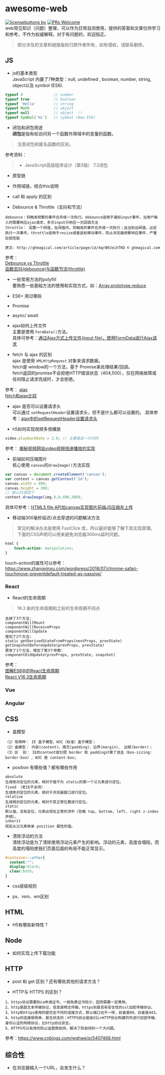 # awesome-web
[![licensebuttons by](https://licensebuttons.net/l/by/3.0/88x31.png)](https://creativecommons.org/licenses/by/4.0)
[![PRs Welcome](https://img.shields.io/badge/PRs-welcome-brightgreen.svg?style=flat-square)](http://makeapullrequest.com)  
web常见知识（问题）整理，可以作为日常自测使用，提供的答案和文章仅供学习和参考，不作为权威解释。对于有问题的，欢迎指正。
> 部分涉及的文章和链接版权归原作者所有，如有侵权，请联系删除。

## JS
- js的基本类型  
JavaScript 内置了7种类型：null, undefined , boolean, number, string, object以及 symbol (ES6).
```js
typeof 0              // number
typeof true           // boolean
typeof 'Hello'        // string
typeof Math           // object
typeof null           // object  !!
typeof Symbol('Hi')   // symbol (New ES6) 
```

- 闭包和闭包用途  
**闭包**是指有权访问另一个函数作用域中的变量的函数。
> 注意闭包和匿名函数的区别。

参考资料：
> * JavaScript高级程序设计（第3版） 7.2闭包

- 原型链
- 作用域链，结合this说明
- call 和 apply 的区别

- Debounce & Throttle（去抖和节流）
```
debounce：将触发频繁的事件合并成一次执行。debounce适用于诸如input事件，当用户输入时需要响应ajax请求，多次input只响应一次回调方法
throttle： 设置一个阀值，在阀值内，将触发的事件合并成一次执行；且当到达阀值，必定执行一次事件。throttle适用于resize或者鼠标移动事件，防止浏览器频繁响应事件，严重拉低性能

原文: http://ghmagical.com/article/page/id/4qrB9JeihTKD © ghmagical.com

```
参考：  
[Debounce vs Throttle](https://segmentfault.com/a/1190000010205669)  
[函数去抖(debounce)与函数节流(throttle)](https://juejin.im/post/5ada1b9f518825673b61946d)  


- 一些常用方法的polyfill  
要熟悉一些基础方法的使用和实现方式，如：[Array.prototype.reduce](https://developer.mozilla.org/en-US/docs/Web/JavaScript/Reference/Global_Objects/Array/Reduce)

- ES6+ 用过哪些
- Promise
- async/ await


- ajax如何上传文件  
主要是使用 `FormData()`方法。  
具体可参考：[通过Ajax方式上传文件(input file)，使用FormData进行Ajax请求](https://www.cnblogs.com/LoveTX/p/7081515.html)

- fetch 与 ajax 的区别  
ajax 是使用 `XMLHttpRequest` 对象来请求数据。  
fetch是 window的一个方法，基于 Promise来处理结果/回调。  
fetch返回的promise不会拒绝HTTP错误状态（404,500），仅在网络故障或任何阻止请求完成时，才会拒绝。  

参考： 
[ajax](http://www.runoob.com/ajax/ajax-xmlhttprequest-send.html)  
[fetch和ajax比较](https://www.cnblogs.com/September-9/p/7099975.html)

- ajax 是否可以设置请求头  
可以通过 `setRequestHeader`设置请求头，但不是什么都可以设置的。
具体参考：[ajax中的setRequestHeader设置请求头](https://www.cnblogs.com/cdwp8/p/5157377.html)


- h5如何实现视频多倍播放  
```js
video.playbackRate = 2.0; // 主要是这一行代码
```
参考： [揭秘视频网站video视频倍速播放的实现](https://www.zhangxinxu.com/wordpress/2018/07/html5-video-double-speed-play/)

- 前端如何压缩图片  
核心使用 `canvas`的`drawImage()`方法实现
```javascript
var canvas = document.createElement('canvas');
var context = canvas.getContext('2d');
canvas.width = 400;
canvas.height = 300;
// 核心JS就这个
context.drawImage(img,0,0,400,300);
```
具体可参考：[HTML5 file API加canvas实现图片前端JS压缩并上传](https://www.zhangxinxu.com/wordpress/2017/07/html5-canvas-image-compress-upload/)


- 移动端300毫秒延迟/点击穿透的问题解决方法  
> 常见的解决办法是使用 FastClick 库，所以最好能够了解下其实现原理。  
下面的CSS声明可以用来避免浏览器300ms延时问题。
```css
html {
    touch-action: manipulation;
}
```
touch-action的属性可以参考：https://www.zhangxinxu.com/wordpress/2018/07/chrome-safari-touchmove-preventdefault-treated-as-passive/

### React
- React的生命周期
> 16.3 新的生命周期和之前的生命周期不同点

```
去掉了3个方法:
componentWillMount
componentWillReceiveProps
componentWillUpdate
增加了2个方法:
static getDerivedStateFromProps(nextProps, prevState)
getSnapshotBeforeUpdate(prevProps, prevState)
更改了1个方法，增加了第3个参数:
componentDidUpdate(prevProps, prevState, snapshot)
```

参考：  
[图解ES6中的React生命周期](https://juejin.im/post/5a062fb551882535cd4a4ce3)  
[React V16.3生命周期](https://segmentfault.com/a/1190000014637616)


### Vue


### Angular

## CSS
- 盒模型  
```
（1）有两种： IE 盒子模型、W3C（标准）盒子模型；
（2）盒模型： 内容(content)、填充(padding)、边界(margin)、 边框(border)；
（3）区  别： IE的content部分把 border 和 padding计算了进去（box-sizing: border-box）, W3C 是 content-box;
```

- position 有哪些值？都有哪些作用
```
absolute
生成绝对定位的元素，相对于值不为 static的第一个父元素进行定位。
fixed （老IE不支持）
生成绝对定位的元素，相对于浏览器窗口进行定位。
relative
生成相对定位的元素，相对于其正常位置进行定位。
static
默认值。没有定位，元素出现在正常的流中（忽略 top, bottom, left, right z-index 声明）。
inherit
规定从父元素继承 position 属性的值。
```
- 清除浮动的方法  
清除浮动是为了清除使用浮动元素产生的影响。浮动的元素，高度会塌陷，而高度的塌陷使我们页面后面的布局不能正常显示。
```css
#container::after{
  content:"";
  display:block;
  clear:both;
}
```

- css层级规则

- px、rem、em区别

## HTML
- H5有哪些新特性？


## Node
- 如何实现上传下载功能


## HTTP
- post 和 get 区别？还有哪些其他的请求方法？


- HTTP与 HTTPS 的区别？
```
1、https协议需要到ca申请证书，一般免费证书较少，因而需要一定费用。
2、http是超文本传输协议，信息是明文传输，https则是具有安全性的ssl加密传输协议。
3、http和https使用的是完全不同的连接方式，默认端口也不一样，前者是80，后者是443。
4、http的连接很简单，是无状态的；HTTPS协议是由SSL+HTTP协议构建的可进行加密传输、身份认证的网络协议，比http协议安全。
5、HTTPS可以有效的防止运营商劫持，解决了防劫持的一个大问题。
```
参考：https://www.cnblogs.com/wqhwe/p/5407468.html

## 综合性
- 在浏览器输入一个URL，会发生什么？